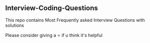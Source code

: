 ## Interview-Coding-Questions
This repo contains Most Frequently asked Interview Questions with solutions

Please consider giving a ⭐ if u think it's helpful
